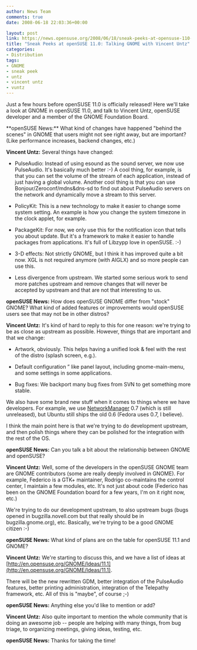 ```yaml
---
author: News Team
comments: true
date: 2008-06-18 22:03:36+00:00

layout: post
link: https://news.opensuse.org/2008/06/18/sneak-peeks-at-opensuse-110-talking-gnome-with-vincent-untz/
title: "Sneak Peeks at openSUSE 11.0: Talking GNOME with Vincent Untz"
categories:
- Distribution
tags:
- GNOME
- sneak peek
- untz
- vincent untz
- vuntz
---
```

Just a few hours before openSUSE 11.0 is officially released! Here we'll take a look at GNOME in openSUSE 11.0, and talk to Vincent Untz, openSUSE developer and a member of the GNOME Foundation Board.

<!-- more -->**openSUSE News:** What kind of changes have happened "behind the scenes" in GNOME that users might not see right away, but are important? (Like performance increases, backend changes, etc.)

**Vincent Untz:** Several things have changed:



	
  * PulseAudio: Instead of using esound as the sound server, we now use PulseAudio. It's basically much better :-) A cool thing, for example, is that you can set the volume of the stream of each application, instead of just having a global volume. Another cool thing is that you can use Bonjour/Zeroconf/mdns&dns-sd to find out about PulseAudio servers on the network and dynamically move a stream to this server.

	
  * PolicyKit: This is a new technology to make it easier to change some system setting. An example is how you change the system timezone in the clock applet, for example.

	
  * PackageKit: For now, we only use this for the notification icon that tells you about update. But it's a framework to make it easier to handle packages from applications. It's full of Libzypp love in openSUSE. :-)

	
  * 3-D effects: Not strictly GNOME, but I think it has improved quite a bit now. XGL is not required anymore (with AIGLX) and so more people can use this.

	
  * Less divergence from upstream. We started some serious work to send more patches upstream and remove changes that will never be accepted by upstream and that are not that interesting to us.


**openSUSE News:** How does openSUSE GNOME differ from "stock" GNOME? What kind of added features or improvements would openSUSE users see that may not be in other distros?

**Vincent Untz:** It's kind of hard to reply to this for one reason: we're trying to be as close as upstream as possible. However, things that are important and that we change:



	
  * Artwork, obviously. This helps having a unified look & feel with the rest of the distro (splash screen, e.g.).

	
  * Default configuration ” like panel layout, including gnome-main-menu, and some settings in some applications.

	
  * Bug fixes: We backport many bug fixes from SVN to get something more stable.


We also have some brand new stuff when it comes to things where we have developers. For example, we use [NetworkManager](http://www.gnome.org/projects/NetworkManager/) 0.7 (which is still unreleased), but Ubuntu still ships the old 0.6 (Fedora uses 0.7, I believe).

I think the main point here is that we're trying to do development upstream, and then polish things where they can be polished for the integration with the rest of the OS.

**openSUSE News:** Can you talk a bit about the relationship between GNOME and openSUSE?

**Vincent Untz:** Well, some of the developers in the openSUSE GNOME team are GNOME contributors (some are really deeply involved in GNOME). For example, Federico is a GTK+ maintainer, Rodrigo co-maintains the control center, I maintain a few modules, etc. It's not just about code (Federico has been on the GNOME Foundation board for a few years, I'm on it right now, etc.)

We're trying to do our development upstream, to also upstream bugs (bugs opened in bugzilla.novell.com but that really should be in bugzilla.gnome.org), etc. Basically, we're trying to be a good GNOME citizen :-)

**openSUSE News:** What kind of plans are on the table for openSUSE 11.1 and GNOME?

**Vincent Untz:** We're starting to discuss this, and we have a list of ideas at [http://en.opensuse.org/GNOME/Ideas/11.1](http://en.opensuse.org/GNOME/Ideas/11.1).

There will be the new rewritten GDM, better integration of the PulseAudio features, better printing administration, integration of the Telepathy framework, etc. All of this is "maybe", of course ;-)

**openSUSE News:** Anything else you'd like to mention or add?

**Vincent Untz:** Also quite important to mention the whole community that is doing an awesome job -- people are helping with many things, from bug triage, to organizing meetings, giving ideas, testing, etc.

**openSUSE News:** Thanks for taking the time!		
